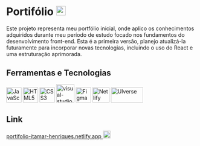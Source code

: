 #  Portifólio <img alt="Logo Portifólio" src="https://github.com/Itamar-Henriques/Itamar-Henriques/assets/111620308/9abbbf8b-a144-4bdf-a197-1c3a722729a0" width= "25" height= "25"/> 

Este projeto representa meu portfólio inicial, onde aplico os conhecimentos adquiridos durante meu período de estudo focado nos fundamentos do desenvolvimento front-end. Esta é a primeira versão, planejo atualizá-la futuramente para incorporar novas tecnologias, incluindo o uso do React e uma estruturação aprimorada. 

## Ferramentas e Tecnologias

<div style="display: inline-block;" >
<img alt="JavaScript" src="https://cdn.jsdelivr.net/gh/devicons/devicon/icons/javascript/javascript-plain.svg" width="40" height="40"/>
<img alt="HTML5" src="https://cdn.jsdelivr.net/gh/devicons/devicon/icons/html5/html5-original.svg" width= "40" height= "40"/> 
<img alt="CSS3" src="https://cdn.jsdelivr.net/gh/devicons/devicon/icons/css3/css3-original.svg" width= "40" height= "40"/>
 <img width="48" height="48" src="https://img.icons8.com/color/48/visual-studio-code-2019.png" alt="visual-studio-code-2019"/> 
<img alt="Figma" src="https://raw.githubusercontent.com/danielcranney/readme-generator/main/public/icons/skills/figma-colored.svg" width= "40" height= "40"/>
<img alt="Netlify" src="https://github.com/Itamar-Henriques/Itamar-Henriques/assets/111620308/2f42ca23-d5e5-4e5b-b415-61121aaba1a1" width= "45" height= "40"/> <img alt="UIverse" src="https://uiverse.io/build/_assets/logo-OR7QQX33.svg" width= "85" height= "40"/>
</div>

## Link 
<a target="_blank" rel="noreferrer" href="https://portifolio-itamar-henriques.netlify.app/"> portifolio-itamar-henriques.netlify.app </a> 
<img width="20" height="20" src="https://www.gstatic.com/images/icons/material/system_gm/1x/launch_gm_grey_18dp.png" alt="link--v1"/>
